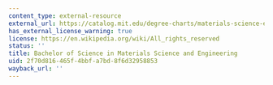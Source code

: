 ```yaml
---
content_type: external-resource
external_url: https://catalog.mit.edu/degree-charts/materials-science-engineering-course-3/
has_external_license_warning: true
license: https://en.wikipedia.org/wiki/All_rights_reserved
status: ''
title: Bachelor of Science in Materials Science and Engineering
uid: 2f70d816-465f-4bbf-a7bd-8f6d32958853
wayback_url: ''
---
```

